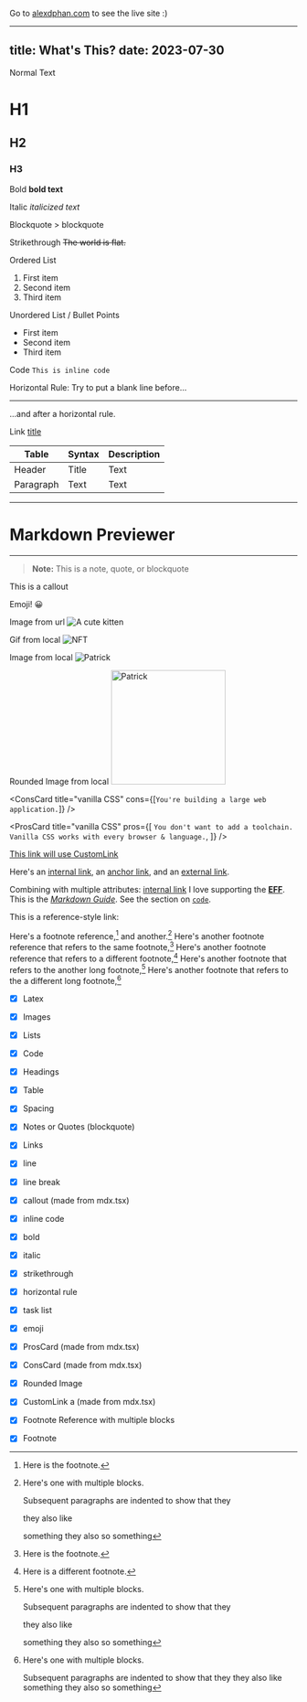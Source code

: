 Go to [alexdphan.com](https://alexdphan.com) to see the live site :)

<!-- # Next.js Contentlayer Example

## Demo

View the deployed project: [Demo](https://next-contentlayer-example.vercel.app/)

## Try it Now

[![Gitpod ready-to-code](https://img.shields.io/badge/Gitpod-ready--to--code-908a85?logo=gitpod)](http://gitpod.io/#https://github.com/contentlayerdev/next-contentlayer-example)

## Local Installation

Clone the project:

    git clone git@github.com:contentlayerdev/next-contentlayer-example.git

Install dependencies:

    yarn

Run dev server:

    yarn dev


1. cloned repo into developer directory (locally)
2. renamed the template
3. git remote set-url origin https://github.com/alexdphan/alexdphan.github.io.git                 
4. git remote add origin https://github.com/alexdphan/alexdphan.github.io.git
   git branch -M main
   git push -u origin main
5. can clear history if you want (ask gpt) -->

---
title: What's This?
date: 2023-07-30
---

Normal Text

# H1
## H2
### H3
Bold **bold text**

Italic _italicized text_

Blockquote > blockquote

Strikethrough ~~The world is flat.~~

Ordered List

1. First item
2. Second item
3. Third item

Unordered List / Bullet Points

- First item
- Second item
- Third item

Code `This is inline code`

Horizontal Rule: Try to put a blank line before...

---

...and after a horizontal rule.

Link [title](https://www.example.com)

| Table     | Syntax | Description |
| --------- | ------ | ----------- |
| Header    | Title  | Text        |
| Paragraph | Text   | Text        |

---

# Markdown Previewer

---

> **Note:** This is a note, quote, or blockquote


<Callout emoji="💡">

This is a callout

</Callout>

Emoji! 😀

Image from url
![A cute kitten](https://placekitten.com/200/300)

Gif from local
![NFT](/images/nft.gif)

Image from local
![Patrick](/images/patrick.png)

Rounded Image from local
<Image src="/images/patrick.png" alt="Patrick" width="200" height="200" />

<ConsCard
  title="vanilla CSS"
  cons={[`You're building a large web application.`]}
/>

<ProsCard
  title="vanilla CSS"
  pros={[
    `You don't want to add a toolchain. Vanilla CSS works with every browser & language.`,
  ]}
/>

<a href="https://www.example.com">This link will use CustomLink</a>

Here's an [internal link](/another-post), an [anchor link](#section-1), and an [external link](https://example.com).


Combining with multiple attributes: [internal link](/another-post "A link to another post")
I love supporting the **[EFF](https://eff.org)**.
This is the *[Markdown Guide](https://www.markdownguide.org)*.
See the section on [`code`](#code).

This is a reference-style link: 

Here's a footnote reference,[^1] and another.[^longnote]
Here's another footnote reference that refers to the same footnote,[^1]
Here's another footnote reference that refers to a different footnote,[^3]
Here's another footnote that refers to the another long footnote,[^longnote]
Here's another footnote that refers to the a different long footnote,[^longnote2]


[^1]: Here is the footnote.

[^longnote]: Here's one with multiple blocks.

    Subsequent paragraphs are indented to show that they

    they also like

    something they also
    so something

[^longnote2]: Here's one with multiple blocks.

    Subsequent paragraphs are indented to show that they
    they also like
    something they also
    so something

[^3]: Here is a different footnote.


- [x] Latex
- [x] Images
- [x] Lists
- [x] Code
- [x] Headings
- [x] Table
- [x] Spacing
- [x] Notes or Quotes (blockquote)
- [x] Links
- [x] line
- [x] line break
- [x] callout (made from mdx.tsx)
- [x] inline code
- [x] bold
- [x] italic
- [x] strikethrough
- [x] horizontal rule
- [x] task list
- [x] emoji
- [x] ProsCard (made from mdx.tsx)
- [x] ConsCard (made from mdx.tsx)
- [x] Rounded Image 
- [x] CustomLink a (made from mdx.tsx)
- [x] Footnote Reference with multiple blocks
- [x] Footnote 





